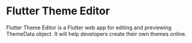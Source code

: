 # Flutter Theme Editor

Flutter Theme Editor is a Flutter web app for editing and previewing ThemeData object.
It will help developers create their own themes online.
